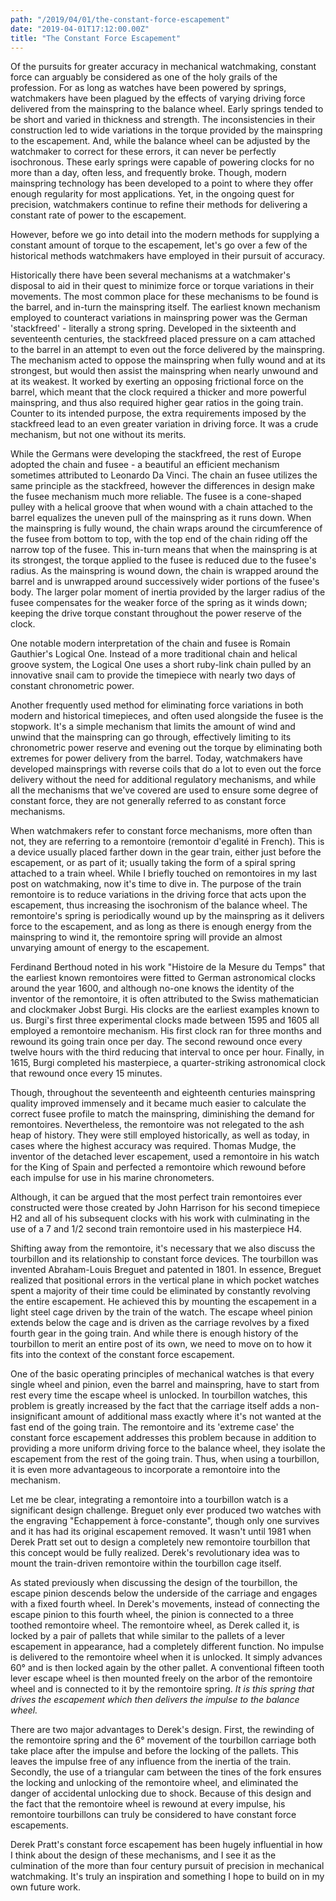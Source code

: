 ```yaml
---
path: "/2019/04/01/the-constant-force-escapement"
date: "2019-04-01T17:12:00.00Z"
title: "The Constant Force Escapement"
---
```


Of the pursuits for greater accuracy in mechanical watchmaking, constant force can arguably be considered as one of the holy grails of the profession. For as long as watches have been powered by springs, watchmakers have been plagued by the effects of varying driving force delivered from the mainspring to the balance wheel. Early springs tended to be short and varied in thickness and strength. The inconsistencies in their construction led to wide variations in the torque provided by the mainspring to the escapement. And, while the balance wheel can be adjusted by the watchmaker to correct for these errors, it can never be perfectly isochronous. These early springs were capable of powering clocks for no more than a day, often less, and frequently broke. Though, modern mainspring technology has been developed to a point to where they offer enough regularity for most applications. Yet, in the ongoing quest for precision, watchmakers continue to refine their methods for delivering a constant rate of power to the escapement.

However, before we go into detail into the modern methods for supplying a constant amount of torque to the escapement, let's go over a few of the historical methods watchmakers have employed in their pursuit of accuracy.

Historically there have been several mechanisms at a watchmaker's disposal to aid in their quest to minimize force or torque variations in their movements. The most common place for these mechanisms to be found is the barrel, and in-turn the mainspring itself. The earliest known mechanism employed to counteract variations in mainspring power was the German 'stackfreed' - literally a strong spring. Developed in the sixteenth and seventeenth centuries, the stackfreed placed pressure on a cam attached to the barrel in an attempt to even out the force delivered by the mainspring. The mechanism acted to oppose the mainspring when fully wound and at its strongest, but would then assist the mainspring when nearly unwound and at its weakest.  It worked by exerting an opposing frictional force on the barrel, which meant that the clock required a thicker and more powerful mainspring, and thus also required higher gear ratios in the going train. Counter to its intended purpose, the extra requirements imposed by the stackfreed lead to an even greater variation in driving force. It was a crude mechanism, but not one without its merits. 

While the Germans were developing the stackfreed, the rest of Europe adopted the chain and fusee - a beautiful an efficient mechanism sometimes attributed to Leonardo Da Vinci. The chain an fusee utilizes the same principle as the stackfreed, however the differences in design make the fusee mechanism much more reliable. The fusee is a cone-shaped pulley with a helical groove that when wound with a chain attached to the barrel equalizes the uneven pull of the mainspring as it runs down. When the mainspring is fully wound, the chain wraps around the circumference of the fusee from bottom to top, with the top end of the chain riding off the narrow top of the fusee. This in-turn means that when the mainspring is at its strongest, the torque applied to the fusee is reduced due to the fusee's radius. As the mainspring is wound down, the chain is wrapped around the barrel and is unwrapped around successively wider portions of the fusee's body. The larger polar moment of inertia provided by the larger radius of the fusee compensates for the weaker force of the spring as it winds down; keeping the drive torque constant throughout the power reserve of the clock.

One notable modern interpretation of the chain and fusee is Romain Gauthier's Logical One. Instead of a more traditional chain and helical groove system, the Logical One uses a short ruby-link chain pulled by an innovative snail cam to provide the timepiece with nearly two days of constant chronometric power.

Another frequently used method for eliminating force variations in both modern and historical timepieces, and often used alongside the fusee is the stopwork. It's a simple mechanism that limits the amount of wind and unwind that the mainspring can go through, effectively limiting to its chronometric power reserve and evening out the torque by eliminating both extremes for power delivery from the barrel. Today, watchmakers have developed mainsprings with reverse coils that do a lot to even out the force delivery without the need for additional regulatory mechanisms, and while all the mechanisms that we've covered are used to ensure some degree of constant force, they are not generally referred to as constant force mechanisms.

When watchmakers refer to constant force mechanisms, more often than not, they are referring to a remontoire (remontoir d'egalité in French). This is a device usually placed farther down in the gear train, either just before the escapement, or as part of it; usually taking the form of a spiral spring attached to a train wheel. While I briefly touched on remontoires in my last post on watchmaking, now it's time to dive in. The purpose of the train remontoire is to reduce variations in the driving force that acts upon the escapement, thus increasing the isochronism of the balance wheel. The remontoire's spring is periodically wound up by the mainspring as it delivers force to the escapement, and as long as there is enough energy from the mainspring to wind it, the remontoire spring will provide an almost unvarying amount of energy to the escapement.

Ferdinand Berthoud noted in his work "Histoire de la Mesure du Temps" that the earliest known remontoires were fitted to German astronomical clocks around the year 1600, and although no-one knows the identity of the inventor of the remontoire, it is often attributed to the Swiss mathematician and clockmaker Jobst Burgi. His clocks are the earliest examples known to us. Burgi's first three experimental clocks made between 1595 and 1605 all employed a remontoire mechanism. His first clock ran for three months and rewound its going train once per day. The second rewound once every twelve hours with the third reducing that interval to once per hour. Finally, in 1615, Burgi completed his masterpiece, a quarter-striking astronomical clock that rewound once every 15 minutes.

Though, throughout the seventeenth and eighteenth centuries mainspring quality improved immensely and it became much easier to calculate the correct fusee profile to match the mainspring, diminishing the demand for remontoires. Nevertheless, the remontoire was not relegated to the ash heap of history. They were still employed historically, as well as today, in cases where the highest accuracy was required. Thomas Mudge, the inventor of the detached lever escapement, used a remontoire in his watch for the King of Spain and perfected a remontoire which rewound before each impulse for use in his marine chronometers.

Although, it can be argued that the most perfect train remontoires ever constructed were those created by John Harrison for his second timepiece H2 and all of his subsequent clocks with his work with culminating in the use of a 7 and 1/2 second train remontoire used in his masterpiece H4.

Shifting away from the remontoire, it's necessary that we also discuss the tourbillon and its relationship to constant force devices. The tourbillon was invented Abraham-Louis Breguet and patented in 1801. In essence, Breguet realized that positional errors in the vertical plane in which pocket watches spent a majority of their time could be eliminated by constantly revolving the entire escapement. He achieved this by mounting the escapement in a light steel cage driven by the train of the watch. The escape wheel pinion extends below the cage and is driven as the carriage revolves by a fixed fourth gear in the going train. And while there is enough history of the tourbillon to merit an entire post of its own, we need to move on to how it fits into the context of the constant force escapement.

One of the basic operating principles of mechanical watches is that every single wheel and pinion, even the barrel and mainspring, have to start from rest every time the escape wheel is unlocked. In tourbillon watches, this problem is greatly increased by the fact that the carriage itself adds a non-insignificant amount of additional mass exactly where it's not wanted at the fast end of the going train. The remontoire and its 'extreme case' the constant force escapement addresses this problem because in addition to providing a more uniform driving force to the balance wheel, they isolate the escapement from the rest of the going train. Thus, when using a tourbillon, it is even more advantageous to incorporate a remontoire into the mechanism.

Let me be clear, integrating a remontoire into a tourbillon watch is a significant design challenge. Breguet only ever produced two watches with the engraving "Echappement à force-constante", though only one survives and it has had its original escapement removed. It wasn't until 1981 when Derek Pratt set out to design a completely new remontoire tourbillon that this concept would be fully realized. Derek's revolutionary idea was to mount the train-driven remontoire within the tourbillon cage itself.

As stated previously when discussing the design of the tourbillon, the escape pinion descends below the underside of the carriage and engages with a fixed fourth wheel. In Derek's movements, instead of connecting the escape pinion to this fourth wheel, the pinion is connected to a three toothed remontoire wheel. The remontoire wheel, as Derek called it, is locked by a pair of pallets that while similar to the pallets of a lever escapement in appearance, had a completely different function. No impulse is delivered to the remontoire wheel when it is unlocked. It simply advances 60° and is then locked again by the other pallet. A conventional fifteen tooth lever escape wheel is then mounted freely on the arbor of the remontoire wheel and is connected to it by the remontoire spring. _It is this spring that drives the escapement which then delivers the impulse to the balance wheel._

There are two major advantages to Derek's design. First, the rewinding of the remontoire spring and the 6° movement of the tourbillon carriage both take place after the impulse and before the locking of the pallets. This leaves the impulse free of any influence from the inertia of the train. Secondly, the use of a triangular cam between the tines of the fork ensures the locking and unlocking of the remontoire wheel, and eliminated the danger of accidental unlocking due to shock. Because of this design and the fact that the remontoire wheel is rewound at every impulse, his remontoire tourbillons can truly be considered to have constant force escapements.

Derek Pratt's constant force escapement has been hugely influential in how I think about the design of these mechanisms, and I see it as the culmination of the more than four century pursuit of precision in mechanical watchmaking. It's truly an inspiration and something I hope to build on in my own future work.

